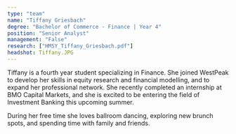 ```yaml
---
type: "team"
name: "Tiffany Griesbach"
degree: "Bachelor of Commerce - Finance | Year 4"
position: "Senior Analyst"
management: "False"
research: ["HMSY_Tiffany_Griesbach.pdf"]
headshot: Tiffany.JPG
---
```


Tiffany is a fourth year student specializing in Finance. She joined WestPeak to develop her skills in equity research and financial modelling, and to expand her professional network. She recently completed an internship at BMO Capital Markets, and she is excited to be entering the field of Investment Banking this upcoming summer. 

During her free time she loves ballroom dancing, exploring new brunch spots, and spending time with family and friends.